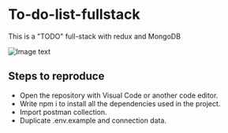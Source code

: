 # To-do-list-fullstack
This is a "TODO" full-stack with redux and MongoDB

![Image text](https://i.ibb.co/ZJHDf35/image-1.png)

## Steps to reproduce
- Open the repository with Visual Code or another code editor.
- Write npm i to install all the dependencies used in the project.
- Import postman collection.
- Duplicate .env.example and connection data.
